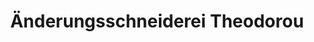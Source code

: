 ---
title: "Änderungsschneiderei Theodorou"
url: /ostfildern/aenderungsschneiderei-theodorou/
shop: Wäscherei
---